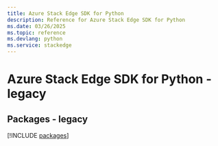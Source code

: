 ```yaml
---
title: Azure Stack Edge SDK for Python
description: Reference for Azure Stack Edge SDK for Python
ms.date: 03/26/2025
ms.topic: reference
ms.devlang: python
ms.service: stackedge
---
```

# Azure Stack Edge SDK for Python - legacy
## Packages - legacy
[!INCLUDE [packages](stack-edge-index.md)]